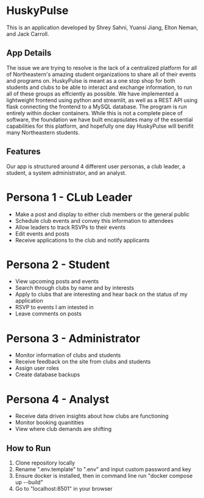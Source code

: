 # HuskyPulse

This is an application developed by Shrey Sahni, Yuansi Jiang, Elton Neman, and Jack Carroll.

## App Details

The issue we are trying to resolve is the lack of a centralized platform for all of Northeastern's amazing student organizations to share all of their events and programs on. HuskyPulse is meant as a one stop shop for both students and clubs to be able to interact and exchange information, to run all of these groups as effciently as possible. We have implemented a lightweight frontend using python and streamlit, as well as a REST API using flask connecting the frontend to a MySQL database. The program is run entirely within docker containers. While this is not a complete piece of software, the foundation we have built encapsulates many of the essential capabilities for this platform, and hopefully one day HuskyPulse will benifit many Northeastern students.

## Features

Our app is structured around 4 different user personas, a club leader, a student, a system administrator, and an analyst. 

# Persona 1 - CLub Leader
- Make a post and display to either club members or the general public
- Schedule club events and convey this information to attendees
- Allow leaders to track RSVPs to their events
- Edit events and posts
- Receive applications to the club and notify applicants

# Persona 2 - Student
- View upcoming posts and events
- Search through clubs by name and by interests
- Apply to clubs that are interesting and hear back on the status of my application
- RSVP to events I am intested in
- Leave comments on posts

# Persona 3 - Administrator
- Monitor information of clubs and students
- Receive feedback on the site from clubs and students
- Assign user roles
- Create database backups

# Persona 4 - Analyst
- Receive data driven insights about how clubs are functioning
- Monitor booking quanitities
- View where club demands are shifting


## How to Run
1. Clone repository locally
2. Rename ".env.template" to ".env" and input custom password and key
3. Ensure docker is installed, then in command line run "docker compose up --build"
4. Go to "localhost:8501" in your browser
